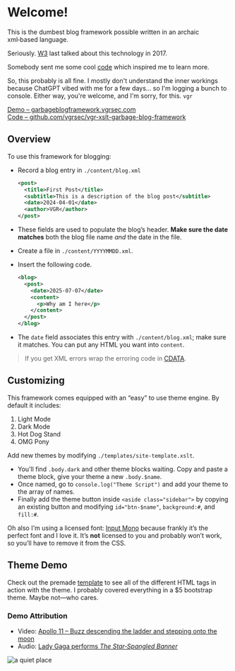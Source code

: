 # Welcome!

This is the dumbest blog framework possible written in an archaic xml‑based language.

Seriously. [W3](https://www.w3.org/Style/XSL/) last talked about this technology in 2017.

Somebody sent me some cool [code](https://github.com/pacocoursey/xslt) which inspired me to learn more. 

So, this probably is all fine. I mostly don't understand the inner workings because ChatGPT vibed with me for a few days... so I'm logging a bunch to console. Either way, you're welcome, and I'm sorry, for this. `vgr`

[Demo – garbageblogframework.vgrsec.com](https://garbageblogframework.vgrsec.com)  
[Code – github.com/vgrsec/vgr-xslt-garbage-blog-framework](https://github.com/vgrsec/vgr-xslt-garbage-blog-framework)

## Overview

To use this framework for blogging:

- Record a blog entry in `./content/blog.xml`

  ```xml
  <post>
    <title>First Post</title>
    <subtitle>This is a description of the blog post</subtitle>
    <date>2024-04-01</date>
    <author>VGR</author>
  </post>
  ```

- These fields are used to populate the blog’s header. **Make sure the date matches** both the blog file name *and* the date in the file.

- Create a file in `./content/YYYYMMDD.xml`.

- Insert the following code.

  ```xml
  <blog>
    <post>
      <date>2025-07-07</date>
      <content>
        <p>Why am I here</p>
      </content>
    </post>
  </blog>
  ```

- The `date` field associates this entry with `./content/blog.xml`; make sure it matches. You can put any HTML you want into `content`.

> If you get XML errors wrap the erroring code in [CDATA](https://www.tutorialspoint.com/xml/xml_cdata_sections.htm).

## Customizing

This framework comes equipped with an “easy” to use theme engine. By default it includes:

1. Light Mode
2. Dark Mode
3. Hot Dog Stand
4. OMG Pony

Add new themes by modifying `./templates/site-template.xslt`.

- You’ll find `.body.dark` and other theme blocks waiting. Copy and paste a theme block, give your theme a new `.body.$name`.
- Once named, go to `console.log("Theme Script")` and add your theme to the array of names.
- Finally add the theme button inside `<aside class="sidebar">` by copying an existing button and modifying `id="btn-$name"`, `background:#`, and `fill:#`.

Oh also I'm using a licensed font: [Input Mono](https://input.djr.com/) because frankly it’s the perfect font and I love it. It’s **not** licensed to you and probably won’t work, so you’ll have to remove it from the CSS.

## Theme Demo

Check out the premade [template](./template.xml) to see all of the different HTML tags in action with the theme. I probably covered everything in a $5 bootstrap theme. Maybe not—who cares.

### Demo Attribution

- Video: [Apollo 11 – Buzz descending the ladder and stepping onto the moon](https://commons.wikimedia.org/wiki/File:Apollo_11._Television_clip_of_Buzz_descending_the_ladder_and_stepping_onto_the_moon,_1094228.ogv)
- Audio: [Lady Gaga performs *The Star‑Spangled Banner*](https://commons.wikimedia.org/wiki/File:Lady_Gaga_performs_The_Star-Spangled_Banner_audio.ogg)

![a quiet place](../assets/pages/home/home.png)